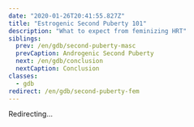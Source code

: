 ```yaml
---
date: "2020-01-26T20:41:55.827Z"
title: "Estrogenic Second Puberty 101"
description: "What to expect from feminizing HRT"
siblings:
  prev: /en/gdb/second-puberty-masc
  prevCaption: Androgenic Second Puberty
  next: /en/gdb/conclusion
  nextCaption: Conclusion
classes:
  - gdb
redirect: /en/gdb/second-puberty-fem
---
```


Redirecting...